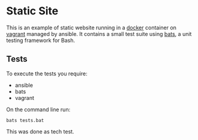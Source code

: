 Static Site
===========

This is an example of static website running in a [docker](https://www.docker.com/) container on [vagrant](https://www.vagrantup.com/) managed by
ansible. It contains a small test suite using [bats](https://github.com/sstephenson/bats), a unit testing framework for Bash.

Tests
-----

To execute the tests you require:

 * ansible
 * bats
 * vagrant

On the command line run:

```
bats tests.bat
```

This was done as tech test.
